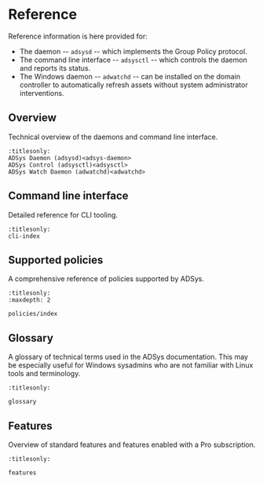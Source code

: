 # Reference

Reference information is here provided for:

* The daemon -- `adsysd` -- which implements the Group Policy protocol.
* The command line interface -- `adsysctl` -- which controls the daemon and reports its status.
* The Windows daemon -- `adwatchd` -- can be installed on the domain controller to
automatically refresh assets without system administrator interventions.

## Overview

Technical overview of the daemons and command line interface.

```{toctree}
:titlesonly:
ADSys Daemon (adsysd)<adsys-daemon>
ADSys Control (adsysctl)<adsysctl>
ADSys Watch Daemon (adwatchd)<adwatchd>
```

## Command line interface

Detailed reference for CLI tooling.

```{toctree}
:titlesonly:
cli-index
```

## Supported policies

A comprehensive reference of policies supported by ADSys.

```{toctree}
:titlesonly:
:maxdepth: 2

policies/index
```

## Glossary

A glossary of technical terms used in the ADSys documentation.
This may be especially useful for Windows sysadmins who are not familiar with
Linux tools and terminology.

```{toctree}
:titlesonly:

glossary
```

## Features

Overview of standard features and features enabled with a Pro subscription.

```{toctree}
:titlesonly:

features
```
